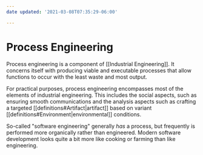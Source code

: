 ```yaml
---
date updated: '2021-03-08T07:35:29-06:00'

---
```


# Process Engineering

Process engineering is a component of [[Industrial Engineering]].  It concerns itself with producing viable and executable processes that allow functions to occur with the least waste and most output.

For practical purposes, process engineering encompasses most of the elements of industrial engineering. This includes the social aspects, such as ensuring smooth communications and the analysis aspects such as crafting a targeted [[definitions#Artifact|artifact]] based on variant [[definitions#Environment|environmental]] conditions.

So-called "software engineering" generally _has_ a process, but frequently is performed more organically rather than engineered.  Modern software development looks quite a bit more like cooking or farming than like engineering.
